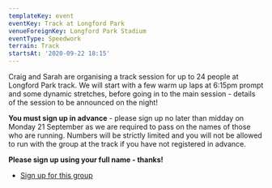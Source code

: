 ```yaml
---
templateKey: event
eventKey: Track at Longford Park
venueForeignKey: Longford Park Stadium
eventType: Speedwork
terrain: Track
startsAt: '2020-09-22 18:15'
---
```

Craig and Sarah are organising a track session for up to 24 people at Longford Park track. We will start with a few 
warm up laps at 6:15pm prompt and some dynamic stretches, before going in to the main session - details of the session 
to be announced on the night!

**You must sign up in advance** - please sign up no later than midday on Monday 21 September as we 
are required to pass on the names of those who are running. Numbers will be strictly limited and you will not be allowed 
to run with the group at the track if you have not registered in advance.

**Please sign up using your full name - thanks!**

* [Sign up for this group](https://doodle.com/poll/c2kezihagtebxdwc)

